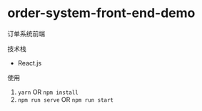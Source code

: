 # order-system-front-end-demo

订单系统前端

技术栈
* React.js

使用
1. `yarn` OR `npm install`
2. `npm run serve` OR `npm run start`

